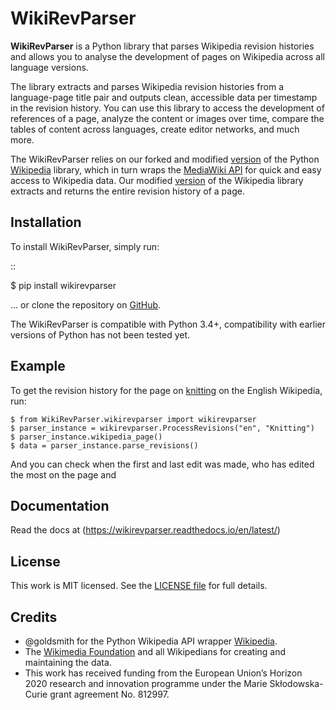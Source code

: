 # WikiRevParser

**WikiRevParser** is a Python library that parses Wikipedia revision histories and allows you to analyse the development of pages on Wikipedia across all language versions.

The library extracts and parses Wikipedia revision histories from a language-page title pair and outputs clean, accessible data per timestamp in the revision history. 
You can use this library to access the development of references of a page, analyze the content or images over time, compare the tables of content across languages, create editor networks, and much more.

The WikiRevParser relies on our forked and modified [version](https://github.com/ajoer/Wikipedia) of the Python [Wikipedia](https://github.com/goldsmith/Wikipedia) library, which in turn wraps the [MediaWiki API](https://www.mediawiki.org/wiki/API) for quick and easy access to Wikipedia data.
Our modified [version](https://github.com/ajoer/Wikipedia) of the Wikipedia library extracts and returns the entire revision history of a page.

## Installation

To install WikiRevParser, simply run:

::

$ pip install wikirevparser

... or clone the repository on [GitHub](https://github.com/ajoer/WikiRevParser).

The WikiRevParser is compatible with Python 3.4+, compatibility with earlier versions of Python has not been tested yet.


## Example

To get the revision history for the page on [knitting](https://en.wikipedia.org/wiki/Knitting) on the English Wikipedia, run:

	$ from WikiRevParser.wikirevparser import wikirevparser
	$ parser_instance = wikirevparser.ProcessRevisions("en", "Knitting") 
	$ parser_instance.wikipedia_page()
	$ data = parser_instance.parse_revisions()

And you can check when the first and last edit was made, who has edited the most on the page and  


## Documentation

Read the docs at (https://wikirevparser.readthedocs.io/en/latest/)

## License

This work is MIT licensed. See the [LICENSE file](https://github.com/ajoer/WikiRevParser/LICENSE) for full details.

## Credits

- @goldsmith for the Python Wikipedia API wrapper [Wikipedia](https://github.com/goldsmith/Wikipedia).
- The [Wikimedia Foundation](http://wikimediafoundation.org/wiki/Home) and all Wikipedians for creating and maintaining the data.
- This work has received funding from the European Union’s Horizon 2020 research and innovation programme under the Marie Skłodowska-Curie grant agreement No. 812997.

